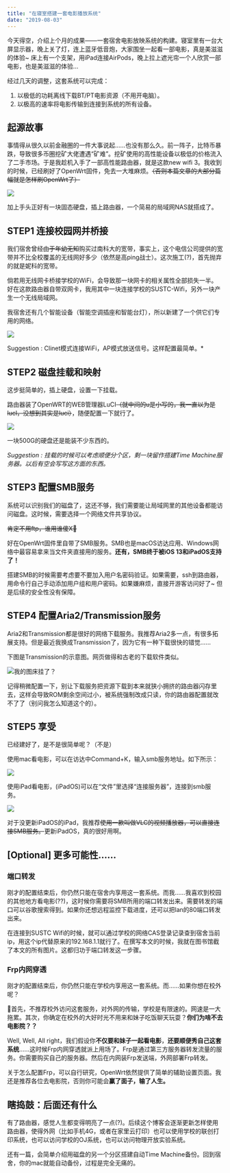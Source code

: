 ```yaml
---
title: "在寝室搭建一套电影播放系统"
date: "2019-08-03"
---
```


今天得空，介绍上个月的成果——一套宿舍电影放映系统的构建。寝室里有一台大屏显示器，晚上关了灯，连上蓝牙低音炮，大家围坐一起看一部电影，真是美滋滋的体验~ 床上有一个支架，用iPad连接AirPods，晚上拉上遮光帘一个人欣赏一部电影，也是美滋滋的体验…

<!-- more -->

经过几天的调整，这套系统可以完成：

1. 以极低的功耗离线下载BT/PT电影资源（不用开电脑）。
2. 以极高的速率将电影传输到连接到系统的所有设备。


## 起源故事

事情得从很久以前金融圈的一件大事说起……也没有那么久。前一阵子，比特币暴跌，导致很多币圈挖矿大佬遭遇“矿难”。挖矿使用的高性能设备以极低的价格流入了二手市场。于是我趁机入手了一部高性能路由器，就是这款new wifi 3。我收到的时候，已经刷好了OpenWrt固件，免去一大堆麻烦。~~（否则本篇文章的大部分篇幅就是怎样刷OpenWrt了）~~

![](/images/006tNc79gy1g4rjis7zu8j3064064t8k.jpg)

加上手头正好有一块固态硬盘，插上路由器，一个简易的局域网NAS就搭成了。

## STEP1 连接校园网并桥接

我们宿舍曾经~~由于年幼无知~~购买过南科大的宽带，事实上，这个电信公司提供的宽带并不比全校覆盖的无线网好多少（依然是高ping战士）。这次施工(?)，首先抛弃的就是妮科的宽带。

倘若用无线网卡桥接学校的WiFi，会导致那一块网卡的相关属性全部损失一半。好在这款路由器自带双网卡，我用其中一块连接学校的SUSTC-Wifi，另外一块产生一个无线局域网。

我宿舍还有几个智能设备（智能空调插座和智能台灯），所以新建了一个供它们专用的网络。

![](/images/006tNc79gy1g4rk8ga3u8j31sa0qowin.jpg)

Suggestion : Clinet模式连接WiFi，AP模式放送信号。这样配置最简单。*

## STEP2 磁盘挂载和映射

这步挺简单的，插上硬盘，设置一下挂载。

路由器装了OpenWRT的WEB管理器LuCI~~（就中间的u是小写的，我一直以为是lucl，没想到其实是luci）~~，随便配置一下就行了。

![](/images/006tNc79gy1g4rk9pn97jj31qe0jan0v.jpg)

一块500G的硬盘还是能装不少东西的。

*Suggestion : 挂载的时候可以考虑顺便分个区，剩一块留作搭建Time Machine服务器。以后有空会写写这方面的东西。*

## STEP3 配置SMB服务

系统可以识别我们的磁盘了，这还不够，我们需要能让局域网里的其他设备都能访问磁盘。这时候，需要选择一个网络文件共享协议。

~~肯定不用ftp，谁用谁傻X🤬~~

好在OpenWrt固件里自带了SMB服务。SMB也是macOS访达应用、Windows网络中最容易拿来当文件夹直接用的服务。**还有，SMB终于被iOS 13和iPadOS支持了！**

搭建SMB的时候需要考虑要不要加入用户名密码验证。如果需要，ssh到路由器，用命令行自己手动添加用户组和用户密码。如果嫌麻烦，直接开游客访问好了~ 但是后续的安全性没有保障。

## STEP4 配置Aria2/Transmission服务

Aria2和Transmission都是很好的网络下载服务。我推荐Aria2多一点，有很多拓展支持。但是最近我换成Transmission了，因为它有一种下载很快的错觉……

下图是Transmission的示意图。网页做得和古老的下载软件类似。

![我的图床挂了？](/images/006tNc79gy1g4rkb30mz4j31cw0u0472.jpg)

<Dialog>2021 年重制博客的血泪教训：不要贪图便宜使用不稳定的图床。这样你珍藏多年的图就没了。</Dialog>

记得稍微配置一下，别让下载服务把资源下载到本来就狭小拥挤的路由器闪存里去，这样会导致ROM剩余空间过小，被系统强制改成只读，你的路由器配置就改不了了（别问我怎么知道这个的）。

## STEP5 享受

已经建好了，是不是很简单呢？（不是）

使用mac看电影，可以在访达中Command+K，输入smb服务地址。如下所示：

![](/images/006tNc79gy1g4rizoya7zj31at0u04qp.jpg)

使用iPad看电影，(iPadOS)可以在“文件”里选择“连接服务器”，连接到smb服务。

![](/images/006tNc79gy1g4rks0da0lj316o0d9dho.jpg)

对于没更新iPadOS的iPad，我推荐~~使用一款叫做VLC的视频播放器，可以直接连接SMB服务。~~更新iPadOS，真的很好用啊。

## [Optional] 更多可能性……

### 端口转发

刚才的配置结束后，你仍然只能在宿舍内享用这一套系统。而我……我喜欢到校园的其他地方看电影(??)，这时候你需要将SMB所用的端口转发出来。需要转发的端口可以谷歌搜索得到。如果你还想远程监控下载进度，还可以把lan的80端口转发出来。

在连接到SUSTC Wifi的时候，就可以通过学校的网络CAS登录记录查到宿舍当前ip，用这个ip代替原来的192.168.1.1就行了。在撰写本文的时候，我就在图书馆截了本文的所有图片。这都归功于端口转发这一步骤。

### Frp内网穿透

刚才的配置结束后，你仍然只能在学校内享用这一套系统。而……如果你想在校外呢？

🌚首先，不推荐校外访问这套服务，对外网的传输，学校是有限速的。网速是一大拖累。其次，你确定在校外的大好时光不用来和妹子吃饭聊天玩耍？**你们为啥不去电影院？？**

Well, Well, All right，我们假设你**不仅要和妹子一起看电影**，**还要顺便秀自己这套系统**……这时候Frp内网穿透就派上用场了。Frp是通过第三方服务器转发流量的服务。你需要购买自己的服务器。然后在内网装Frp发送端，外网部署Frp转发。

关于怎么配置Frp，可以自行研究，OpenWrt依然提供了简单的辅助设置页面。我还是推荐各位去电影院，否则你可能会**赢了面子，输了人生。**

## 瞎捣鼓：后面还有什么

有了路由器，感觉人生都变得明亮了一点(?)。后续这个博客会逐渐更新怎样使用路由器，使得外网（比如手机4G，或者在家里云打印）也可以使用学校的联创打印系统，也可以访问学校的OJ系统，也可以访问物理开放实验系统。

还有一篇，会简单介绍用磁盘的另一个分区搭建自动Time Machine备份。回到宿舍，你的mac就能自动备份，过程是完全无痛的。